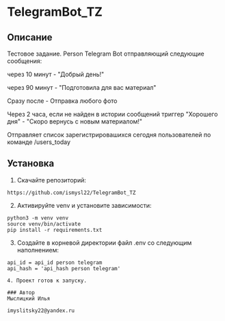 # TelegramBot_TZ 
## Описание

Тестовое задание. Person Telegram Bot отправляющий следующие сообщения:

через 10 минут - "Добрый день!"

через 90 минут - "Подготовила для вас материал"

Сразу после - Отправка любого фото

Через 2 часа, если не найден в истории сообщений триггер "Хорошего дня" -	"Скоро вернусь с новым материалом!"

Отправляет список зарегистрировашихся сегодня пользователей по команде /users_today


## Установка
1. Скачайте репозиторий:
```
https://github.com/ismysl22/TelegramBot_TZ
```
2. Активируйте venv и установите зависимости:
```
python3 -m venv venv
source venv/bin/activate
pip install -r requirements.txt
```
3. Создайте в корневой директории файл .env со следующим наполнением:
```
api_id = аpi_id person telegram
api_hash = 'api_hash person telegram'
```
```
4. Проект готов к запуску.

### Автор
Мыслицкий Илья

imyslitsky22@yandex.ru
